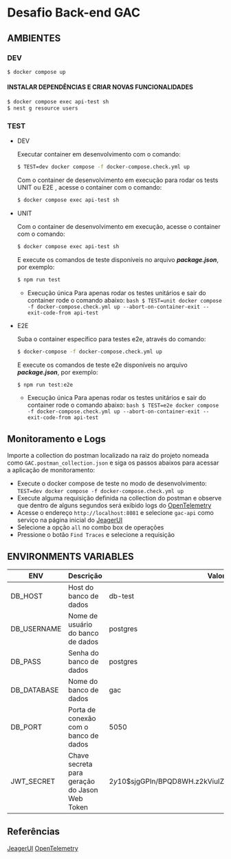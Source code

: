 # Desafio Back-end GAC

## AMBIENTES

### DEV

    $ docker compose up

#### INSTALAR DEPENDÊNCIAS E CRIAR NOVAS FUNCIONALIDADES

```bash
$ docker compose exec api-test sh
$ nest g resource users
```

### TEST

- DEV

  Executar container em desenvolvimento com o comando:

  ```bash
  $ TEST=dev docker compose -f docker-compose.check.yml up
  ```

  Com o container de desenvolvimento em execução para rodar os tests UNIT ou E2E , acesse o container com o comando:

  ```bash
  $ docker compose exec api-test sh
  ```

- UNIT

  Com o container de desenvolvimento em execução, acesse o container com o comando:

  ```bash
  $ docker compose exec api-test sh
  ```

  E execute os comandos de teste disponíveis no arquivo **_package.json_**, por exemplo:

  ```bash
  $ npm run test
  ```

  - Execução única
    Para apenas rodar os testes unitários e sair do container rode o comando abaixo:
    `bash
$ TEST=unit docker compose -f docker-compose.check.yml up --abort-on-container-exit --exit-code-from api-test
`

- E2E

  Suba o container específico para testes e2e, através do comando:

  ```bash
  $ docker-compose -f docker-compose.check.yml up
  ```

  E execute os comandos de teste e2e disponíveis no arquivo **_package.json_**, por exemplo:

  ```bash
  $ npm run test:e2e
  ```

  - Execução única
    Para apenas rodar os testes unitários e sair do container rode o comando abaixo:
    `bash
$ TEST=e2e docker compose -f docker-compose.check.yml up --abort-on-container-exit --exit-code-from api-test
`

## Monitoramento e Logs

Importe a collection do postman localizado na raiz do projeto nomeada como `GAC.postman_collection.json` e siga os passos abaixos para acessar a aplicação de monitoramento:

- Execute o docker compose de teste no modo de desenvolvimento: `TEST=dev docker compose -f docker-compose.check.yml up`
- Execute alguma requisição definida na collection do postman e observe que dentro de alguns segundos será exibido logs do [OpenTelemetry](https://opentelemetry.io/docs/getting-started/dev/)
- Acesse o endereço `http://localhost:8081` e selecione `gac-api` como serviço na página inicial do [JeagerUI](https://www.jaegertracing.io/docs/2.5/getting-started/)
- Selecione a opção `all` no combo box de operações
- Pressione o botão `Find Traces` e selecione a requisição

## ENVIRONMENTS VARIABLES

| ENV         | Descrição                                     | Valor Padrão                                                 |
| ----------- | --------------------------------------------- | ------------------------------------------------------------ |
| DB_HOST     | Host do banco de dados                        | db-test                                                      |
| DB_USERNAME | Nome de usuário do banco de dados             | postgres                                                     |
| DB_PASS     | Senha do banco de dados                       | postgres                                                     |
| DB_DATABASE | Nome do banco de dados                        | gac                                                          |
| DB_PORT     | Porta de conexão com o banco de dados         | 5050                                                         |
| JWT_SECRET  | Chave secreta para geração do Jason Web Token | $2y$10$sjgGPIn/BPQD8WH.z2kViuIZtEgLEqYyFUEVK3AC6hNA.y0TXmSE2 |

## Referências

[JeagerUI](https://www.jaegertracing.io/docs/2.5/getting-started/)
[OpenTelemetry](https://opentelemetry.io/docs/getting-started/dev/)
